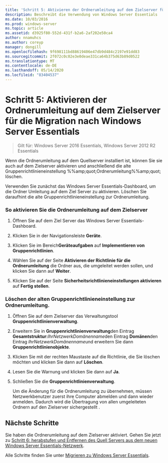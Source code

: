 ```yaml
---
title: 'Schritt 5: Aktivieren der Ordnerumleitung auf dem Zielserver für die Migration nach Windows Server Essentials'
description: Beschreibt die Verwendung von Windows Server Essentials
ms.date: 10/03/2016
ms.prod: windows-server
ms.topic: article
ms.assetid: d3925f80-552d-431f-b2a6-2af202e50ca4
author: nnamuhcs
ms.author: coreyp
manager: dongill
ms.openlocfilehash: 9f698111bd88619406e47db9d484c2197e91dd83
ms.sourcegitcommit: 2f072c0c02e3e0deae331ca64b375d63b89d0522
ms.translationtype: MT
ms.contentlocale: de-DE
ms.lasthandoff: 05/14/2020
ms.locfileid: "83404537"
---
```

# <a name="step-5-enable-folder-redirection-on-the-destination-server-for-windows-server-essentials-migration"></a>Schritt 5: Aktivieren der Ordnerumleitung auf dem Zielserver für die Migration nach Windows Server Essentials

>Gilt für: Windows Server 2016 Essentials, Windows Server 2012 R2 Essentials

Wenn die Ordnerumleitung auf dem Quellserver installiert ist, können Sie sie auch auf dem Zielserver aktivieren und anschließend die alte Gruppenrichtlinieneinstellung %%amp;quot;Ordnerumleitung%%amp;quot; löschen.  
  
 Verwenden Sie zunächst das Windows Server Essentials-Dashboard, um die Ordner Umleitung auf dem Ziel Server zu aktivieren. Löschen Sie daraufhint die alte Gruppenrichtlinieneinstellung zur Ordnerumleitung.  
  
### <a name="to-enable-folder-redirection-on-the-destination-server"></a>So aktivieren Sie die Ordnerumleitung auf dem Zielserver  
  
1.  Öffnen Sie auf dem Ziel Server das Windows Server Essentials-Dashboard.  
  
2.  Klicken Sie in der Navigationsleiste **Geräte**.  
  
3.  Klicken Sie im Bereich**Geräteaufgaben** auf **Implementieren von Gruppenrichtlinien**.  
  
4.  Wählen Sie auf der Seite **Aktivieren der Richtlinie für die Ordnerumleitung** die Ordner aus, die umgeleitet werden sollen, und klicken Sie dann auf **Weiter**.  
  
5.  Klicken Sie auf der Seite **Sicherheitsrichtlinieneinstellungen aktivieren** auf **Fertig stellen**.  
  
### <a name="to-delete-the-old-folder-redirection-group-policy-setting"></a>Löschen der alten Gruppenrichtlinieneinstellung zur Ordnerumleitung.  
  
1. Öffnen Sie auf dem Zielserver das Verwaltungstool **Gruppenrichtlinienverwaltung**.  
  
2. Erweitern Sie in **Gruppenrichtlinienverwaltung**den Eintrag **Gesamtstruktur:**<em>IhrNetzwerkDomänenname</em>den Eintrag **Domänen**den Eintrag *IhrNetzwerkDomänenname*und erweitern Sie dann **Gruppenrichtlinienobjekte**.  
  
3. Klicken Sie mit der rechten Maustaste auf die Richtlinie, die Sie löschen möchten und klicken Sie dann auf **Löschen**.  
  
4. Lesen Sie die Warnung und klicken Sie dann auf **Ja**.  
  
5. Schließen Sie die **Gruppenrichtlinienverwaltung**.  
  
   Um die Änderung für die Ordnerumleitung zu übernehmen, müssen Netzwerkbenutzer zuerst ihre Computer abmelden und dann wieder anmelden. Dadurch wird die Übertragung von allen umgeleiteten Ordnern auf den Zielserver sichergestellt .  
  
## <a name="next-steps"></a>Nächste Schritte  
 Sie haben die Ordnerumleitung auf dem Zielserver aktiviert. Gehen Sie jetzt zu [Schritt 6: herabstufen und Entfernen des Quell Servers aus dem neuen Windows Server Essentials-Netzwerk](Step-6--Demote-and-remove-the-Source-Server-from-the-new-Windows-Server-Essentials-network.md).  
  

Alle Schritte finden Sie unter [Migrieren zu Windows Server Essentials](Migrate-from-Previous-Versions-to-Windows-Server-Essentials-or-Windows-Server-Essentials-Experience.md).

